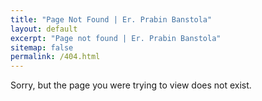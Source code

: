 ```yaml
---
title: "Page Not Found | Er. Prabin Banstola"
layout: default
excerpt: "Page not found | Er. Prabin Banstola"
sitemap: false
permalink: /404.html
---
```


Sorry, but the page you were trying to view does not exist.
